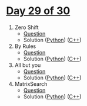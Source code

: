 # [Day 29 of 30](https://www.hackerrank.com/contests/day-29-of-30/challenges "Day 29 of 30 contest link")

1. Zero Shift
   - [Question](https://www.hackerrank.com/contests/day-29-of-30/challenges/zero-shift "Zero Shift")
   - Solution ([Python](Zero%20Shift/Python/ "Solution in Python")) ([C++](Zero%20Shift/C++/ "Solution in C++"))
2. By Rules
   - [Question](https://www.hackerrank.com/contests/day-29-of-30/challenges/by-rules "By Rules")
   - Solution ([Python](By%20Rules/Python/ "Solution in Python")) ([C++](By%20Rules/C++/ "Solution in C++"))
3. All but you
   - [Question](https://www.hackerrank.com/contests/day-29-of-30/challenges/all-but-you "All but you")
   - Solution ([Python](All%20but%20you/Python/ "Solution in Python")) ([C++](All%20but%20you/C++/ "Solution in C++"))
4. MatrixSearch
   - [Question](https://www.hackerrank.com/contests/day-29-of-30/challenges/matrixsearch "MatrixSearch")
   - Solution ([Python](MatrixSearch/Python/ "Solution in Python")) ([C++](MatrixSearch/C++/ "Solution in C++"))
